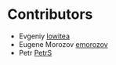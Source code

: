 # Contributors

- Evgeniy [lowitea](https://github.com/lowitea)  
- Eugene Morozov [emorozov](https://github.com/emorozov)
- Petr [PetrS](https://github.com/PetrS12)
